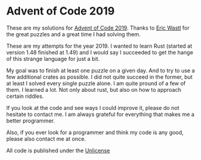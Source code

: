 # Advent of Code 2019

These are my solutions for [Advent of Code 2019](https://adventofcode.com/). Thanks to [Eric Wastl](http://was.tl) for the great puzzles and a great time I had solving them.

These are my attempts for the year 2019. I wanted to learn Rust (started at version 1.48 finished at 1.49) and I would say I succeeded to get the hange of this strange language for just a bit.

My goal was to finish at least one puzzle on a given day. And to try to use a few additional crates as possible. I did not quite succeed in the former, but at least I solved every single puzzle alone. I am quite pround of a few of them. I learned a lot. Not only about rust, but also on how to approach certain riddles.

If you look at the code and see ways I could improve it, please do not hesitate to contact me. I am always grateful for everything that makes me a better programmer.

Also, if you ever look for a programmer and think my code is any good, please also contact me at once.

All code is published under the [Unlicense](https://unlicense.org/)
